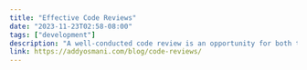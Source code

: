 ```yaml
---
title: "Effective Code Reviews"
date: "2023-11-23T02:58-08:00"
tags: ["development"]
description: "A well-conducted code review is an opportunity for both the author and the reviewer to learn, share knowledge, and contribute to the overall quality of the software. They are our shared journey towards excellence. The following guidelines may help both authors and reviewers carry out this task more efficiently and constructively."
link: https://addyosmani.com/blog/code-reviews/
---
```

